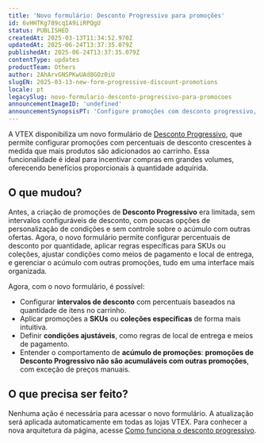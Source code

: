 ```yaml
---
title: 'Novo formulário: Desconto Progressivo para promoções'
id: 6vHHTKg789cqIA9iiRPQgU
status: PUBLISHED
createdAt: 2025-03-13T11:34:52.970Z
updatedAt: 2025-06-24T13:37:35.079Z
publishedAt: 2025-06-24T13:37:35.079Z
contentType: updates
productTeam: Others
author: 2AhArvGNSPKwUAd8GOz0iU
slugEN: 2025-03-13-new-form-progressive-discount-promotions
locale: pt
legacySlug: novo-formulario-desconto-progressivo-para-promocoes
announcementImageID: 'undefined'
announcementSynopsisPT: 'Configure promoções com desconto progressivo, incentivando compras em volume com percentuais ajustáveis e flexíveis.'
---
```


A VTEX disponibiliza um novo formulário de [Desconto Progressivo](/pt/tutorial/desconto-progressivo--tutorials_324), que permite configurar promoções com percentuais de desconto crescentes à medida que mais produtos são adicionados ao carrinho. Essa funcionalidade é ideal para incentivar compras em grandes volumes, oferecendo benefícios proporcionais à quantidade adquirida.

## O que mudou?
Antes, a criação de promoções de **Desconto Progressivo** era limitada, sem intervalos configuráveis de desconto, com poucas opções de personalização de condições e sem controle sobre o acúmulo com outras ofertas. Agora, o novo formulário permite configurar percentuais de desconto por quantidade, aplicar regras específicas para SKUs ou coleções, ajustar condições como meios de pagamento e local de entrega, e gerenciar o acúmulo com outras promoções, tudo em uma interface mais organizada.

Agora, com o novo formulário, é possível:

- Configurar **intervalos de desconto** com percentuais baseados na quantidade de itens no carrinho.
- Aplicar promoções a **SKUs** ou **coleções específicas** de forma mais intuitiva.
- Definir **condições ajustáveis**, como regras de local de entrega e meios de pagamento.
- Entender o comportamento de **acúmulo de promoções**: **promoções de Desconto Progressivo não são acumuláveis com outras promoções**, com exceção de preços manuais.

## O que precisa ser feito?
Nenhuma ação é necessária para acessar o novo formulário. A atualização será aplicada automaticamente em todas as lojas VTEX. Para conhecer a nova arquitetura da página, acesse [Como funciona o desconto progressivo](/pt/tutorial/desconto-progressivo--tutorials_324).

